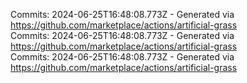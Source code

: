 Commits: 2024-06-25T16:48:08.773Z - Generated via https://github.com/marketplace/actions/artificial-grass
<br>
Commits: 2024-06-25T16:48:08.773Z - Generated via https://github.com/marketplace/actions/artificial-grass
<br>
Commits: 2024-06-25T16:48:08.773Z - Generated via https://github.com/marketplace/actions/artificial-grass
<br>
